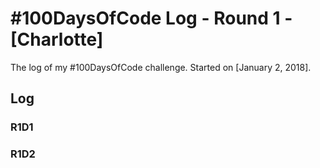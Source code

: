 # #100DaysOfCode Log - Round 1 - [Charlotte]

The log of my #100DaysOfCode challenge. Started on [January 2, 2018].

## Log

### R1D1 
<!--Started a Weather App. Worked on the draft layout of the app, struggled with OpenWeather API http://www.example.com-->

### R1D2
